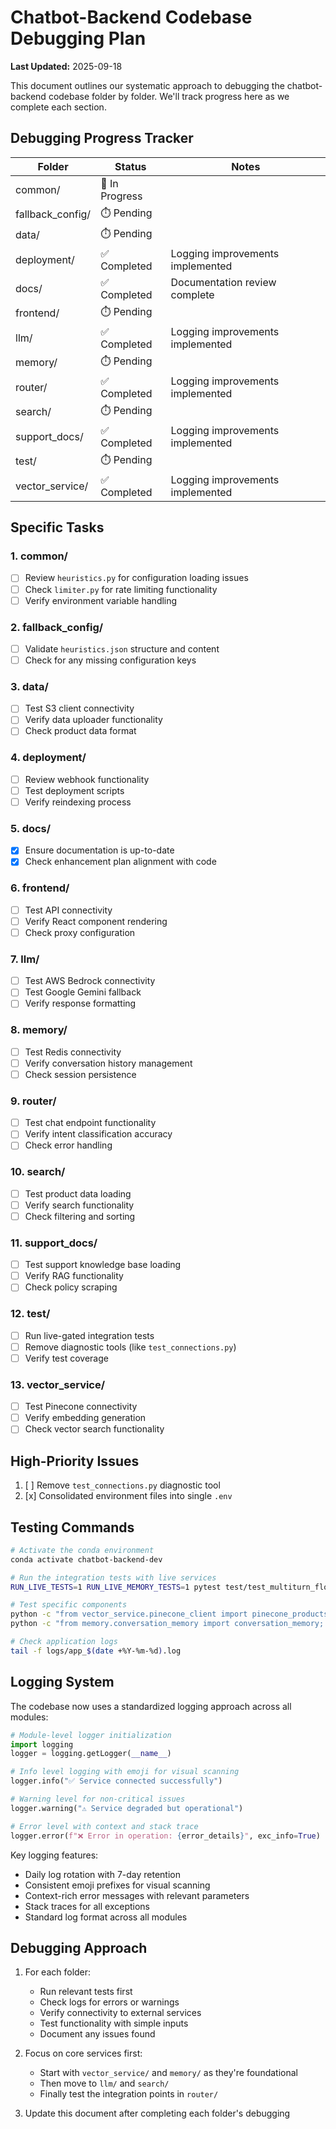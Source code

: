 # Chatbot-Backend Codebase Debugging Plan

**Last Updated:** 2025-09-18

This document outlines our systematic approach to debugging the chatbot-backend codebase folder by folder. We'll track progress here as we complete each section.

## Debugging Progress Tracker

| Folder | Status | Notes |
|--------|--------|-------|
| common/ | 🔄 In Progress | |
| fallback_config/ | ⏱️ Pending | |
| data/ | ⏱️ Pending | |
| deployment/ | ✅ Completed | Logging improvements implemented |
| docs/ | ✅ Completed | Documentation review complete |
| frontend/ | ⏱️ Pending | |
| llm/ | ✅ Completed | Logging improvements implemented |
| memory/ | ⏱️ Pending | |
| router/ | ✅ Completed | Logging improvements implemented |
| search/ | ⏱️ Pending | |
| support_docs/ | ✅ Completed | Logging improvements implemented |
| test/ | ⏱️ Pending | |
| vector_service/ | ✅ Completed | Logging improvements implemented |

## Specific Tasks

### 1. common/
- [ ] Review `heuristics.py` for configuration loading issues
- [ ] Check `limiter.py` for rate limiting functionality
- [ ] Verify environment variable handling

### 2. fallback_config/
- [ ] Validate `heuristics.json` structure and content
- [ ] Check for any missing configuration keys

### 3. data/
- [ ] Test S3 client connectivity
- [ ] Verify data uploader functionality
- [ ] Check product data format

### 4. deployment/
- [ ] Review webhook functionality
- [ ] Test deployment scripts
- [ ] Verify reindexing process

### 5. docs/
- [x] Ensure documentation is up-to-date
- [x] Check enhancement plan alignment with code

### 6. frontend/
- [ ] Test API connectivity
- [ ] Verify React component rendering
- [ ] Check proxy configuration

### 7. llm/
- [ ] Test AWS Bedrock connectivity
- [ ] Test Google Gemini fallback
- [ ] Verify response formatting

### 8. memory/
- [ ] Test Redis connectivity
- [ ] Verify conversation history management
- [ ] Check session persistence

### 9. router/
- [ ] Test chat endpoint functionality
- [ ] Verify intent classification accuracy
- [ ] Check error handling

### 10. search/
- [ ] Test product data loading
- [ ] Verify search functionality
- [ ] Check filtering and sorting

### 11. support_docs/
- [ ] Test support knowledge base loading
- [ ] Verify RAG functionality
- [ ] Check policy scraping

### 12. test/
- [ ] Run live-gated integration tests
- [ ] Remove diagnostic tools (like `test_connections.py`)
- [ ] Verify test coverage

### 13. vector_service/
- [ ] Test Pinecone connectivity
- [ ] Verify embedding generation
- [ ] Check vector search functionality

## High-Priority Issues

1. [ ] Remove `test_connections.py` diagnostic tool
2. [x] Consolidated environment files into single `.env`

## Testing Commands

```bash
# Activate the conda environment
conda activate chatbot-backend-dev

# Run the integration tests with live services
RUN_LIVE_TESTS=1 RUN_LIVE_MEMORY_TESTS=1 pytest test/test_multiturn_flow.py -v

# Test specific components
python -c "from vector_service.pinecone_client import pinecone_products_client; print(pinecone_products_client.health_check())"
python -c "from memory.conversation_memory import conversation_memory; print(conversation_memory.is_available())"

# Check application logs
tail -f logs/app_$(date +%Y-%m-%d).log
```

## Logging System

The codebase now uses a standardized logging approach across all modules:

```python
# Module-level logger initialization
import logging
logger = logging.getLogger(__name__)

# Info level logging with emoji for visual scanning
logger.info("✅ Service connected successfully")

# Warning level for non-critical issues
logger.warning("⚠️ Service degraded but operational")

# Error level with context and stack trace
logger.error(f"❌ Error in operation: {error_details}", exc_info=True)
```

Key logging features:
- Daily log rotation with 7-day retention
- Consistent emoji prefixes for visual scanning
- Context-rich error messages with relevant parameters
- Stack traces for all exceptions
- Standard log format across all modules

## Debugging Approach

1. For each folder:
   - Run relevant tests first
   - Check logs for errors or warnings
   - Verify connectivity to external services
   - Test functionality with simple inputs
   - Document any issues found

2. Focus on core services first:
   - Start with `vector_service/` and `memory/` as they're foundational
   - Then move to `llm/` and `search/`
   - Finally test the integration points in `router/`

3. Update this document after completing each folder's debugging
